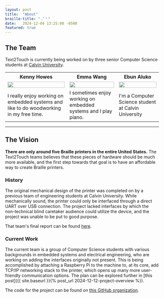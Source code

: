 ```yaml
---
layout: post
title:  "About"
braille-title: "⠠⠁⠃"
date:   2024-12-04 13:25:00 -0500
featured: true
---
```

## The Team

Text2Touch is currently being worked on by three senior Computer Science students 
at [Calvin University](https://computing.calvin.edu/).

<table style="table-layout: fixed">
  <tr>
    <th>Kenny Howes</th>
    <th>Emma Wang</th>
    <th>Ebun Aluko</th>
  </tr>
  <tr>
    <td><img style="width: 100%" src="{{ 'assets/images/kenny-headshot.jpeg' | relative_url }}" /></td>
    <td><img style="width: 100%" src="{{ 'assets/images/EmmaW13.jpeg' | relative_url }}" /></td>
    <td><img style="width: 100%" src="https://upload.wikimedia.org/wikipedia/commons/a/ac/Default_pfp.jpg" /></td>
  </tr>
  <tr>
    <td>I really enjoy working on embedded systems and like to do woodworking in my free time.</td> <!-- kenny -->
    <td>I sometimes enjoy working on embedded systems and I play piano.</td> <!-- emma -->
    <td>I'm a Computer Science student at Calvin University</td> <!-- ebun -->
  </tr>
</table>

---

## The Vision

**There are only around five Braille printers in the entire United States.**
The Text2Touch teams believes that these pieces of hardware should be much more available, and 
the first step towards that goal is to have an affordable way to create Braille printers. 

### History

The original mechanical design of the printer was completed on by a previous team of engineering students 
at Calvin University. While mechanically sound, the printer could only be interfaced through a direct UART over USB connection. 
The project lacked interfaces by which the non-technical blind caretaker audience could utilize the device, 
and the project was unable to be put to good purpose.

That team's final report can be found [here]({{site.download_link_base}}/assets/misc/engr-final-report.pdf).

### Current Work 

The current team is a group of Computer Science students with various backgrounds in embedded systems and electrical engineering, 
who are working on adding the interfaces originally not present. This is being accomplished by attaching a Raspberry Pi to 
the machine to, at its core, add TCP/IP networking stack to the printer, which opens up many more user-friendly communication options.
The plan can be explored further in [this post]({{ site.baseurl }}{% post_url 2024-12-12-project-overview %}).

The code for the project can be found on [this GitHub organization](https://github.com/orgs/Braille-Printer-text2touch/repositories).
